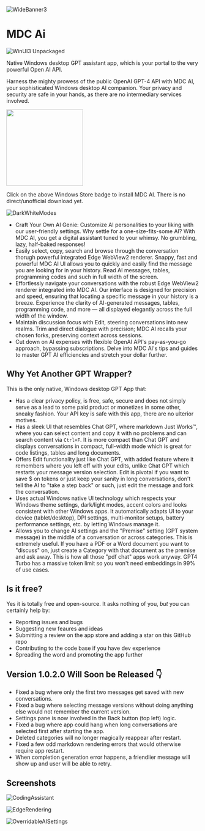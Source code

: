 ![WideBanner3](https://github.com/bawkee/MdcAi/assets/38323343/76a5b2f2-5afb-4810-b9f2-f341f59f7acd)

# MDC Ai

![WinUI3 Unpackaged](https://github.com/bawkee/mdcai/actions/workflows/dotnet-desktop.yml/badge.svg?event=push)

Native Windows desktop GPT assistant app, which is your portal to the very powerful Open AI API.

Harness the mighty prowess of the public OpenAI GPT-4 API with MDC AI, your sophisticated Windows desktop AI companion. Your privacy and security are safe in your hands, as there are no intermediary services involved.

<a href="https://apps.microsoft.com/detail/MDC%20AI/9NW24N9W33C9?launch=true&mode=mini">
	<img src="https://get.microsoft.com/images/en-us%20dark.svg" width="200"/>
</a>

Click on the above Windows Store badge to install MDC AI. There is no direct/unofficial download yet.

![DarkWhiteModes](https://github.com/bawkee/MdcAi/assets/38323343/7c525d68-9910-4d74-a6f6-dbc3395df8e3)

- Craft Your Own AI Genie: Customize AI personalities to your liking with our user-friendly settings. Why settle for a one-size-fits-some AI? With MDC AI, you get a digital assistant tuned to your whimsy. No grumbling, lazy, half-baked responses!
- Easily select, copy, search and browse through the conversation thorugh powerful integrated Edge WebView2 renderer. Snappy, fast and powerful MDC AI UI allows you to quickly and easily find the message you are looking for in your history. Read AI messages, tables, programming codes and such in full width of the screen.
- Effortlessly navigate your conversations with the robust Edge WebView2 renderer integrated into MDC AI. Our interface is designed for precision and speed, ensuring that locating a specific message in your history is a breeze. Experience the clarity of AI-generated messages, tables, programming code, and more — all displayed elegantly across the full width of the window.
- Maintain discussion focus with Edit, steering conversations into new realms. Trim and direct dialogue with precision; MDC AI recalls your chosen forks, preserving context across sessions.
- Cut down on AI expenses with flexible OpenAI API's pay-as-you-go approach, bypassing subscriptions. Delve into MDC AI's tips and guides to master GPT AI efficiencies and stretch your dollar further.

## Why Yet Another GPT Wrapper?

This is the only native, Windows desktop GPT App that:

- Has a clear privacy policy, is free, safe, secure and does not simply serve as a lead to some paid product or monetizes in some other, sneaky fashion. Your API key is safe with this app, there are no ulterior motives.
- Has a sleek UI that resembles Chat GPT, where markdown Just Works™, where you can select content and copy it with no problems and can search content via `Ctrl+F`. It is more compact than Chat GPT and displays conversations in compact, full-width mode which is great for code listings, tables and long documents.  
- Offers Edit functionality just like Chat GPT, with added feature where it remembers where you left off with your edits, unlike Chat GPT which restarts your message version selection. Edit is pivotal if you want to save $ on tokens or just keep your sanity in long conversations, don't tell the AI to "take a step back" or such, just edit the message and fork the conversation.
- Uses actual Windows native UI technology which respects your Windows theme settings, dark/light modes, accent colors and looks consistent with other Windows apps. It automatically adapts UI to your device (tablet/desktop), DPI settings, multi-monitor setups, battery performance settings, etc. by letting Windows manage it.
- Allows you to change AI settings and the "Premise" setting (GPT system message) in the middle of a conversation or across categories. This is extremely useful. If you have a PDF or a Word document you want to "discuss" on, just create a Category with that document as the premise and ask away. This is how all those "pdf chat" apps work anyway. GPT4 Turbo has a massive token limit so you won't need embeddings in 99% of use cases.

## Is it free?

Yes it is totally free and open-source. It asks nothing of you, _but_ you can certainly help by: 
- Reporting issues and bugs
- Suggesting new feaures and ideas
- Submitting a review on the app store and adding a star on this GitHub repo
- Contributing to the code base if you have dev experience
- Spreading the word and promoting the app further

## Version 1.0.2.0 Will Soon be Released 👇

- Fixed a bug where only the first two messages get saved with new conversations.
- Fixed a bug where selecting message versions without doing anything else would not remember the current version.
- Settings pane is now involved in the Back button (top left) logic.
- Fixed a bug where app could hang when long conversations are selected first after starting the app.
- Deleted categories will no longer magically reappear after restart.
- Fixed a few odd markdown rendering errors that would otherwise require app restart.
- When completion generation error happens, a friendlier message will show up and user will be able to retry.

## Screenshots

![CodingAssistant](https://github.com/bawkee/MdcAi/assets/38323343/86b40491-5075-49ba-853b-7654a7c61b1f)

![EdgeRendering](https://github.com/bawkee/MdcAi/assets/38323343/1429983d-a859-436d-b354-cb681c08dae0)

![OverridableAISettings](https://github.com/bawkee/MdcAi/assets/38323343/f7d2de43-a0d9-4c1f-978e-10f08a6d6abd)

